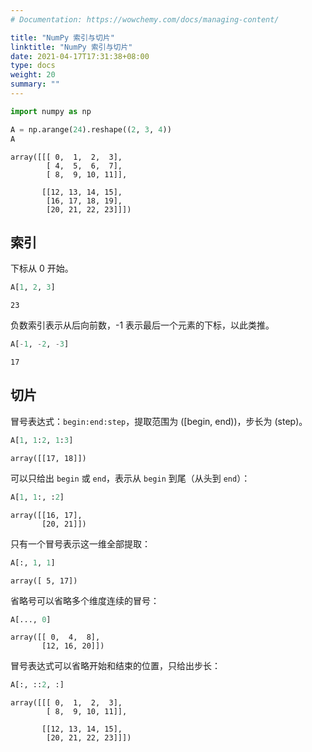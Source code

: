 ```yaml
---
# Documentation: https://wowchemy.com/docs/managing-content/

title: "NumPy 索引与切片"
linktitle: "NumPy 索引与切片"
date: 2021-04-17T17:31:38+08:00
type: docs
weight: 20
summary: ""
---
```


<!--more-->


```python
import numpy as np
```


```python
A = np.arange(24).reshape((2, 3, 4))
A
```




    array([[[ 0,  1,  2,  3],
            [ 4,  5,  6,  7],
            [ 8,  9, 10, 11]],
    
           [[12, 13, 14, 15],
            [16, 17, 18, 19],
            [20, 21, 22, 23]]])



## 索引

下标从 0 开始。


```python
A[1, 2, 3]
```




    23



负数索引表示从后向前数，-1 表示最后一个元素的下标，以此类推。


```python
A[-1, -2, -3]
```




    17



## 切片

冒号表达式：`begin:end:step`，提取范围为 \([begin, end)\)，步长为 \(step\)。


```python
A[1, 1:2, 1:3]
```




    array([[17, 18]])



可以只给出 `begin` 或 `end`，表示从 `begin` 到尾（从头到 `end`）：


```python
A[1, 1:, :2]
```




    array([[16, 17],
           [20, 21]])



只有一个冒号表示这一维全部提取：


```python
A[:, 1, 1]
```




    array([ 5, 17])



省略号可以省略多个维度连续的冒号：


```python
A[..., 0]
```




    array([[ 0,  4,  8],
           [12, 16, 20]])



冒号表达式可以省略开始和结束的位置，只给出步长：


```python
A[:, ::2, :]
```




    array([[[ 0,  1,  2,  3],
            [ 8,  9, 10, 11]],
    
           [[12, 13, 14, 15],
            [20, 21, 22, 23]]])


